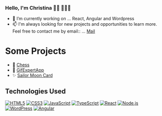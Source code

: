### Hello, I'm Christina 👋🏻 👩🏻‍💻


- 🔭 I’m currently working on ... React, Angular and Wordpress
- 📫 I'm always looking for new projects and opportunities to learn more. Feel free to contact me by email:: ... [Mail](christinalorenzomontes@gmail.com)

# Some Projects

- 🚀 [Chess](https://christinalorenzomontes.github.io/JS-Chess/)
- 🌈 [GifExpertApp](https://github.com/christinalorenzomontes/GifExpertAppReact)
- ✨ [Sailor Moon Card](https://christinalorenzomontes.github.io/sailor-moon-card/)

## Technologies Used

[![HTML5](https://img.shields.io/badge/HTML5-E34F26?style=flat&logo=html5&logoColor=white)](https://developer.mozilla.org/en-US/docs/Web/Guide/HTML/HTML5)
[![CSS3](https://img.shields.io/badge/CSS3-1572B6?style=flat&logo=css3&logoColor=white)](https://developer.mozilla.org/en-US/docs/Web/CSS)
[![JavaScript](https://img.shields.io/badge/JavaScript-F7DF1E?style=flat&logo=javascript&logoColor=black)](https://developer.mozilla.org/en-US/docs/Web/JavaScript)
[![TypeScript](https://img.shields.io/badge/TypeScript-3178C6?style=flat&logo=typescript&logoColor=white)](https://www.typescriptlang.org/)
[![React](https://img.shields.io/badge/React-61DAFB?style=flat&logo=react&logoColor=white)](https://reactjs.org/)
[![Node.js](https://img.shields.io/badge/Node.js-339933?style=flat&logo=node.js&logoColor=white)](https://nodejs.org/)
[![WordPress](https://img.shields.io/badge/WordPress-21759B?style=flat&logo=wordpress&logoColor=white)](https://wordpress.org/)
[![Angular](https://img.shields.io/badge/Angular-DD0031?style=flat&logo=angular&logoColor=white)](https://angular.io/)


